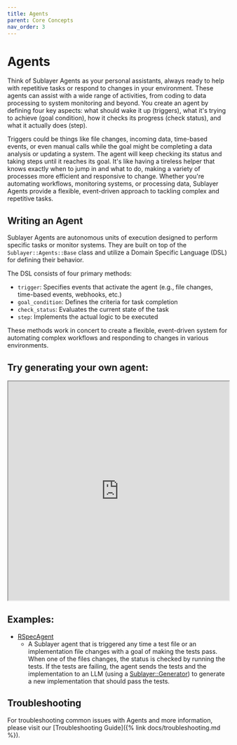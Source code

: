 ```yaml
---
title: Agents
parent: Core Concepts
nav_order: 3
---
```

# Agents

Think of Sublayer Agents as your personal assistants, always ready to help with repetitive tasks or respond to changes in your environment. These agents can assist with a wide range of activities, from coding to data processing to system monitoring and beyond. You create an agent by defining four key aspects: what should wake it up (triggers), what it's trying to achieve (goal condition), how it checks its progress (check status), and what it actually does (step).

Triggers could be things like file changes, incoming data, time-based events, or even manual calls while the goal might be completing a data analysis or updating a system. The agent will keep checking its status and taking steps until it reaches its goal. It's like having a tireless helper that knows exactly when to jump in and what to do, making a variety of processes more efficient and responsive to change. Whether you're automating workflows, monitoring systems, or processing data, Sublayer Agents provide a flexible, event-driven approach to tackling complex and repetitive tasks.

## Writing an Agent

Sublayer Agents are autonomous units of execution designed to perform specific tasks or monitor systems. They are built on top of the `Sublayer::Agents::Base` class and utilize a Domain Specific Language (DSL) for defining their behavior.

The DSL consists of four primary methods:

- `trigger`: Specifies events that activate the agent (e.g., file changes, time-based events, webhooks, etc.)
- `goal_condition`: Defines the criteria for task completion
- `check_status`: Evaluates the current state of the task
- `step`: Implements the actual logic to be executed

These methods work in concert to create a flexible, event-driven system for automating complex workflows and responding to changes in various environments.

## Try generating your own agent:

<iframe src="https://blueprints.sublayer.com/interactive-code-generator/sublayer-agents" width="100%" height="500px"></iframe>

## Examples:

- [RSpecAgent](https://github.com/sublayerapp/sublayer/blob/main/spec/agents/examples/rspec_agent.rb)
  - A Sublayer agent that is triggered any time a test file or an implementation file changes with a goal of making the tests pass. When one of the files changes, the status is checked by running the tests. If the tests are failing, the agent sends the tests and the implementation to an LLM (using a [Sublayer::Generator](/concepts/generators)) to generate a new implementation that should pass the tests.

## Troubleshooting

For troubleshooting common issues with Agents and more information, please visit our [Troubleshooting Guide]({% link docs/troubleshooting.md %}).
